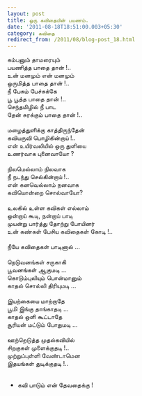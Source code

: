 ```yaml
---
layout: post
title: ஒரு கவிதையின் பயணம்.
date: '2011-08-18T18:51:00.003+05:30'
category: கவிதை
redirect_from: /2011/08/blog-post_18.html
---
```


கம்பனும் தாமரையும் <br />
பயணித்த பாதை தான் !..<br />
உன் மனமும் என் மனமும் <br />
ஒருமித்த பாதை தான் !..<br />
நீ பேசும் பேச்சுக்கே <br />
பூ பூத்த பாதை தான் !..<br />
செந்தமிழில் நீ பாட <br />
தேன் சுரக்கும் பாதை தான் !..<br />
<br />
மழைத்துளிக்கு காத்திருந்தேன்<br />
கவியருவி பொழிகின்றாய் !..<br />
என் உயிர்வலியில் ஒரு துளியை<br />
உணர்வாக புனைவாயோ ?<br />
<br />
நிலமெல்லாம் நிலவாக <br />
நீ நடந்து செல்கின்றாய் !..<br />
என் கனவெல்லாம் நனவாக<br />
கவியொன்றை சொல்வாயோ?<br />
<br />
உலகில் உள்ள கவிகள் எல்லாம்<br />
ஒன்றாய் கூடி, நன்றாய் பாடி<br />
முயன்று பார்த்து தோற்று போயினர்<br />
உன் கண்கள் பேசிய கவிதைகள் கோடி !..<br />
<br />
நீயே கவிதைகள் பாடினால் ...<br />
<br />
நெடுவனங்கள் சருகாகி<br />
பூவனங்கள் ஆகுமடி ...<br />
கொடும்புலியும் பொன்மானும்<br />
காதல் சொல்லி திரியுமடி ...<br />
<br />
இயற்கையை மாற்றாதே <br />
பூமி இங்கு தாங்காதடி ...<br />
காதல் ஒளி கூட்டாதே<br />
சூரியன் மட்டும் போதுமடி ... <br />
<br />
ஊற்றெடுத்த முதல்கவியில் <br />
சிறகுகள் முளைக்குதடி !..<br />
முற்றுப்புள்ளி வேண்டாமென<br />
இதயங்கள் துடிக்குதடி !..<br />
<br />
- கவி பாடும் என் தேவதைக்கு !<br />
<br />
